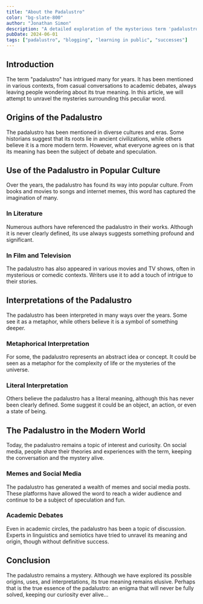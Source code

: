 ```yaml
---
title: "About the Padalustro"
color: "bg-slate-800"
author: "Jonathan Simon"
description: "A detailed exploration of the mysterious term 'padalustro'"
pubDate: 2024-06-01
tags: ["padalustro", "blogging", "learning in public", "successes"]
---
```


## Introduction

The term "padalustro" has intrigued many for years. It has been mentioned in various contexts, from casual conversations to academic debates, always leaving people wondering about its true meaning. In this article, we will attempt to unravel the mysteries surrounding this peculiar word.

## Origins of the Padalustro

The padalustro has been mentioned in diverse cultures and eras. Some historians suggest that its roots lie in ancient civilizations, while others believe it is a more modern term. However, what everyone agrees on is that its meaning has been the subject of debate and speculation.

## Use of the Padalustro in Popular Culture

Over the years, the padalustro has found its way into popular culture. From books and movies to songs and internet memes, this word has captured the imagination of many.

### In Literature

Numerous authors have referenced the padalustro in their works. Although it is never clearly defined, its use always suggests something profound and significant.

### In Film and Television

The padalustro has also appeared in various movies and TV shows, often in mysterious or comedic contexts. Writers use it to add a touch of intrigue to their stories.

## Interpretations of the Padalustro

The padalustro has been interpreted in many ways over the years. Some see it as a metaphor, while others believe it is a symbol of something deeper.

### Metaphorical Interpretation

For some, the padalustro represents an abstract idea or concept. It could be seen as a metaphor for the complexity of life or the mysteries of the universe.

### Literal Interpretation

Others believe the padalustro has a literal meaning, although this has never been clearly defined. Some suggest it could be an object, an action, or even a state of being.

## The Padalustro in the Modern World

Today, the padalustro remains a topic of interest and curiosity. On social media, people share their theories and experiences with the term, keeping the conversation and the mystery alive.

### Memes and Social Media

The padalustro has generated a wealth of memes and social media posts. These platforms have allowed the word to reach a wider audience and continue to be a subject of speculation and fun.

### Academic Debates

Even in academic circles, the padalustro has been a topic of discussion. Experts in linguistics and semiotics have tried to unravel its meaning and origin, though without definitive success.

## Conclusion

The padalustro remains a mystery. Although we have explored its possible origins, uses, and interpretations, its true meaning remains elusive. Perhaps that is the true essence of the padalustro: an enigma that will never be fully solved, keeping our curiosity ever alive...
